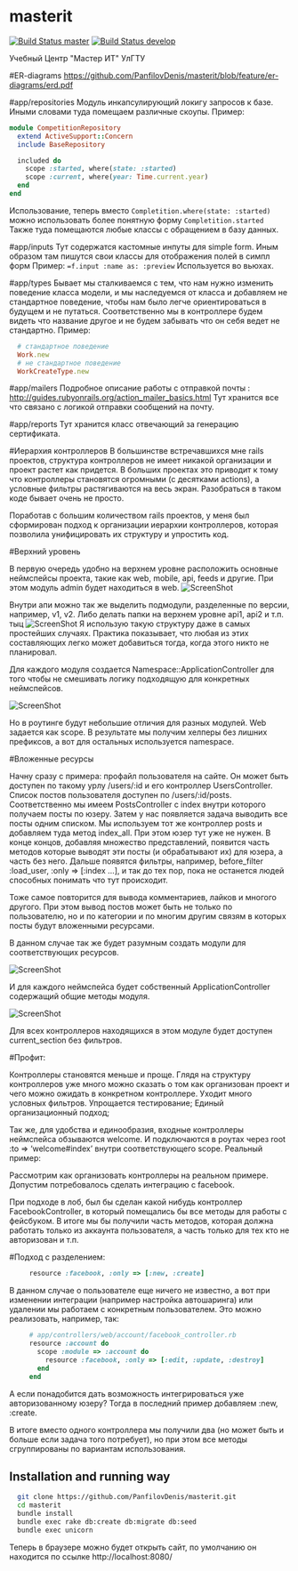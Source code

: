 masterit
========
[![Build Status master](https://travis-ci.org/PanfilovDenis/masterit.png?branch=master)](https://travis-ci.org/PanfilovDenis/masterit)
[![Build Status develop](https://travis-ci.org/PanfilovDenis/masterit.png?branch=develop)](https://travis-ci.org/PanfilovDenis/masterit)

Учебный Центр "Мастер ИТ" УлГТУ

#ER-diagrams
https://github.com/PanfilovDenis/masterit/blob/feature/er-diagrams/erd.pdf

#app/repositories
Модуль инкапсулирующий локигу запросов к базе. Иными словами туда помещаем различные скоупы.
Пример:
```ruby
module CompetitionRepository
  extend ActiveSupport::Concern
  include BaseRepository

  included do
    scope :started, where(state: :started)
    scope :current, where(year: Time.current.year)
  end
end
```
Использование, теперь вместо ```Completition.where(state: :started) ``` можно использовать более понятную форму ```Completition.started ```
Также туда помещаются любые классы с обращением в базу данных.

#app/inputs 
Тут содержатся кастомные инпуты для simple form. Иным образом там пишутся свои классы для отображения полей в симпл форм
Пример: 
```=f.input :name as: :preview```
  Используется во вьюхах.

#app/types
Бывает мы сталкиваемся с тем, что нам нужно изменить поведение класса модели, и мы наследуемся от класса и добавляем не стандартное поведение, чтобы нам было легче ориентироваться в будущем и не путаться.
Соответственно мы в контроллере будем видеть что название другое и не будем забывать что он себя ведет не стандартно.
Пример:
```ruby 
  # стандартное поведение
  Work.new
  # не стандартное поведение
  WorkCreateType.new
```

#app/mailers
Подробное описание работы с отправкой почты : http://guides.rubyonrails.org/action_mailer_basics.html
Тут хранится все что связано с логикой отправки сообщений на почту.

#app/reports 
Тут хранится класс отвечающий за генерацию сертификата.

#Иерархия контроллеров
В большинстве встречавшихся мне rails проектов, структура контроллеров не имеет никакой организации и проект растет как придется. В больших проектах это приводит к тому что контроллеры становятся огромными (с десятками actions), а условные фильтры растягиваются на весь экран. Разобраться в таком коде бывает очень не просто.

Поработав с большим количеством rails проектов, у меня был сформирован подход к организации иерархии контроллеров, которая позволила унифицировать их структуру и упростить код.

#Верхний уровень

В первую очередь удобно на верхнем уровне расположить основные неймспейсы проекта, такие как web, mobile, api, feeds и другие. При этом модуль admin будет находиться в web.
![ScreenShot](http://photoload.ru/data/9d/1d/0e/9d1d0e8f838c4d0631aa0bbabf6bd5f0.png)


Внутри апи можно так же выделить подмодули, разделенные по версии, например, v1, v2. Либо делать папки на верхнем уровне api1, api2 и т.п. тыц
![ScreenShot](http://photoload.ru/data/88/77/2e/88772e2efcfa0fda3b51a50a09e937af.png)
Я использую такую структуру даже в самых простейших случаях. Практика показывает, что любая из этих составляющих легко может добавиться тогда, когда этого никто не планировал.

Для каждого модуля создается Namespace::ApplicationController для того чтобы не смешивать логику подходящую для конкретных неймспейсов.

![ScreenShot](http://photoload.ru/data/7b/00/29/7b0029b9ef46eb706fa0dd50610ee67a.png)


Но в роутинге будут небольшие отличия для разных модулей. Web задается как scope. В результате мы получим хелперы без лишних префиксов, а вот для остальных используется namespace.


#Вложенные ресурсы

Начну сразу с примера: профайл пользователя на сайте. Он может быть доступен по такому урлу /users/:id и его контроллер UsersController. Список постов пользователя доступен по /users/:id/posts. Соответственно мы имеем PostsController с index внутри которого получаем посты по юзеру. Затем у нас появляется задача выводить все посты одним списком. Мы используем тот же контроллер posts и добавляем туда метод index_all.
При этом юзер тут уже не нужен. В конце концов, добавляя множество представлений, появится часть методов которые выводят эти посты (и обрабатывают их) для юзера, а часть без него. Дальше появятся фильтры, например, before_filter :load_user, :only => [:index …], и так до тех пор, пока не останется людей способных понимать что тут происходит.

Тоже самое повторится для вывода комментариев, лайков и многого другого. При этом вывод постов может быть не только по пользователю, но и по категории и по многим другим связям в которых посты будут вложенными ресурсами.

В данном случае так же будет разумным создать модули для соответствующих ресурсов.

![ScreenShot](http://photoload.ru/data/15/45/9e/15459ebc785fd1830cd5dd7b8531f125.png)

И для каждого неймспейса будет собственный ApplicationController содержащий общие методы модуля.

![ScreenShot](http://photoload.ru/data/38/50/39/385039f00aeae304afacc9346ef61501.png)

Для всех контроллеров находящихся в этом модуле будет доступен current_section без фильтров.

#Профит:

Контроллеры становятся меньше и проще. Глядя на структуру контроллеров уже много можно сказать о том как организован проект и чего можно ожидать в конкретном контроллере. Уходит много условных фильтров. Упрощается тестирование; Единый организационный подход;

Так же, для удобства и единообразия, входные контроллеры неймспейса обзываются welcome. И подключаются в роутах через root :to => ‘welcome#index’ внутри соответствующего scope. Реальный пример:

Рассмотрим как организовать контроллеры на реальном примере. Допустим потребовалось сделать интеграцию с facebook.

При подходе в лоб, был бы сделан какой нибудь контроллер FacebookController, в который помещались бы все методы для работы с фейсбуком. В итоге мы бы получили часть методов, которая должна работать только из аккаунта пользователя, а часть только для тех кто не авторизован и т.п.

#Подход с разделением:
```ruby
     resource :facebook, :only => [:new, :create]
```
В данном случае о пользователе еще ничего не известно, а вот при изменении интеграции (например настройка автошаринга) или удалении мы работаем с конкретным пользователем. Это можно реализовать, например, так:
```ruby
     # app/controllers/web/account/facebook_controller.rb
     resource :account do
       scope :module => :account do
         resource :facebook, :only => [:edit, :update, :destroy]
       end
     end
```
А если понадобится дать возможность интегрироваться уже авторизованному юзеру? Тогда в последний пример добавляем :new, :create.

В итоге вместо одного контроллера мы получили два (но может быть и больше если задача того потребует), но при этом все методы сгруппированы по вариантам использования.


## Installation and running way
```sh
  git clone https://github.com/PanfilovDenis/masterit.git
  cd masterit
  bundle install
  bundle exec rake db:create db:migrate db:seed
  bundle exec unicorn
```

  Теперь в браузере можно будет открыть сайт, по умолчанию он находится
по ссылке http://localhost:8080/
